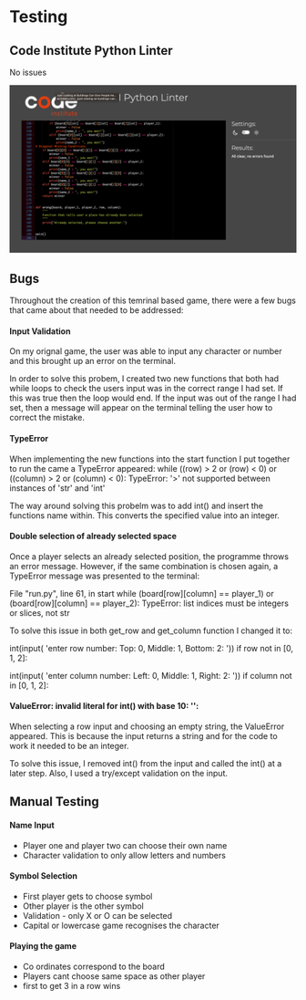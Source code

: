 # Testing

## Code Institute Python Linter

No issues

<img src="assests/README.md photos/python_verification.png">

## Bugs

Throughout the creation of this temrinal based game, there were a few bugs that came about that needed to be addressed:

#### Input Validation

On my orignal game, the user was able to input any character or number and this brought up an error on the terminal.

In order to solve this probem, I created two new functions that both had while loops to check the users input was in the correct range I had set. If this was true then the loop would end. If the input was out of the range I had set, then a message will appear on the terminal telling the user how to correct the mistake.

#### TypeError

When implementing the new functions into the start function I put together to run the came a TypeError appeared:
while ((row) > 2 or (row) < 0) or ((column) > 2 or (column) < 0):
TypeError: '>' not supported between instances of 'str' and 'int'

The way around solving this probelm was to add int() and insert the functions name within. This converts the specified value into an integer.

#### Double selection of already selected space

Once a player selects an already selected position, the programme throws an error message. However, if the same combination is chosen again, a TypeError message was presented to the terminal:

File "run.py", line 61, in start
while (board[row][column] == player_1) or (board[row][column] == player_2):
TypeError: list indices must be integers or slices, not str

To solve this issue in both get_row and get_column function I changed it to:

int(input(
'enter row number: Top: 0, Middle: 1, Bottom: 2: '))
if row not in [0, 1, 2]:

int(input(
'enter column number: Left: 0, Middle: 1, Right: 2: '))
if column not in [0, 1, 2]:

#### ValueError: invalid literal for int() with base 10: '':

When selecting a row input and choosing an empty string, the ValueError appeared. This is because the input returns a string and for the code to work it needed to be an integer.

To solve this issue, I removed int() from the input and called the int() at a later step. Also, I used a try/except validation on the input.

## Manual Testing

#### Name Input

- Player one and player two can choose their own name
- Character validation to only allow letters and numbers

#### Symbol Selection

- First player gets to choose symbol
- Other player is the other symbol
- Validation - only X or O can be selected
- Capital or lowercase game recognises the character

#### Playing the game

- Co ordinates correspond to the board
- Players cant choose same space as other player
- first to get 3 in a row wins
